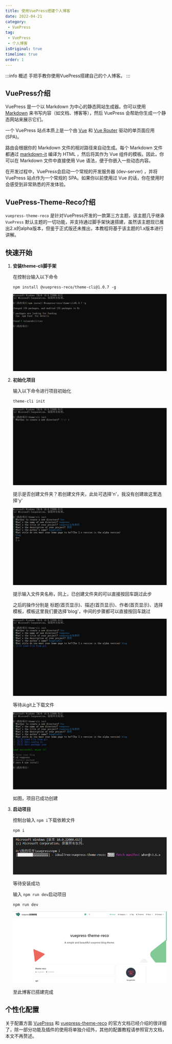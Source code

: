 ```yaml
---
title: 使用VuePress搭建个人博客
date: 2022-04-21
category:
 - VuePress
tag: 
 - VuePress
 - 个人博客
isOriginal: true
timeline: true
order: 1
---
```

:::info 概述
手把手教你使用VuePress搭建自己的个人博客。
:::

<!-- more -->

## VuePress介绍

VuePress 是一个以 Markdown 为中心的静态网站生成器。你可以使用 [Markdown](https://zh.wikipedia.org/wiki/Markdown) 来书写内容（如文档、博客等），然后 VuePress 会帮助你生成一个静态网站来展示它们。

一个 VuePress 站点本质上是一个由 [Vue](https://v3.vuejs.org/) 和 [Vue Router](https://next.router.vuejs.org/) 驱动的单页面应用 (SPA)。

路由会根据你的 Markdown 文件的相对路径来自动生成。每个 Markdown 文件都通过 [markdown-it](https://github.com/markdown-it/markdown-it) 编译为 HTML ，然后将其作为 Vue 组件的模板。因此，你可以在 Markdown 文件中直接使用 Vue 语法，便于你嵌入一些动态内容。

在开发过程中，VuePress会启动一个常规的开发服务器 (dev-server) ，并将 VuePress 站点作为一个常规的 SPA。如果你以前使用过 Vue 的话，你在使用时会感受到非常熟悉的开发体验。

## VuePress-Theme-Reco介绍

`vuepress-theme-reco` 是针对VuePress开发的一款第三方主题，该主题几乎继承 `VuePress` 默认主题的一切功能，并支持通过脚手架快速搭建，虽然该主题现已推出2.x的alpha版本，但鉴于正式版还未推出，本教程将基于该主题的1.x版本进行讲解。

## 快速开始

1. **安装theme-cli脚手架**

   在控制台输入以下命令

   ```node
   npm install @vuepress-reco/theme-cli@1.0.7 -g
   ```

   ![代码效果](./image/vuepress-tutorial/1650542457788.png)
2. **初始化项目**

   输入以下命令进行项目初始化

   ```node
   theme-cli init
   ```

   ![是否创建文件夹](./image/vuepress-tutorial/1650542748179.png)

   提示是否创建文件夹？若创建文件夹，此处可选择'n'，我没有创建故这里选择'y'

   ![操作步骤](./image/vuepress-tutorial/1650542989991.png)

   提示输入文件夹名称，同上，已创建文件夹的可以直接按回车跳过此步

   之后的操作分别是 标题(首页显示)、描述(首页显示)、作者(首页显示)、选择模板，模板这里我们要选择'blog'，中间的步骤都可以直接按回车跳过

   ![等待](./image/vuepress-tutorial/1650543184996.png)

   等待从git上下载文件

   ![创建成功](./image/vuepress-tutorial/1650543476013.png)

   如图，项目已成功创建
3. **启动项目**

   控制台输入 `npm i`下载依赖文件

   ```node
   npm i
   ```

   ![等待](./image/vuepress-tutorial/1650544212891.png)

   等待安装成功

   输入 `npm run dev`启动项目

   ```node
   npm run dev
   ```

   ![效果](./image/vuepress-tutorial/1650544468278.png)

   至此博客已搭建完成

## 个性化配置

关于配置方面 [VuePress](https://v2.vuepress.vuejs.org/zh/reference/config.html) 和 [vuepress-theme-reco](https://vuepress-theme-reco.recoluan.com/views/1.x/valine.html) 的官方文档已经介绍的很详细了，除一部分功能及插件的使用将单独介绍外，其他的配置教程请参照官方文档，本文不再赘述。

